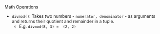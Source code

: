 Math Operations
- `divmod()`: Takes two numbers -  `numerator, denominator` - as arguments and returns their quotient and remainder in a tuple.
	- E.g. `divmod(8, 3) =  (2, 2)`